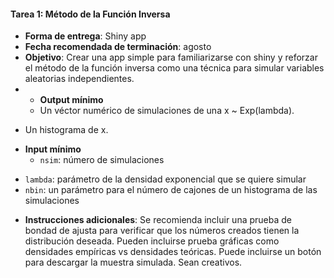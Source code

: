 #### Tarea 1: Método de la Función Inversa

* **Forma de entrega**: Shiny app
* **Fecha recomendada de terminación**:  agosto
* **Objetivo**: Crear una app simple para familiarizarse con shiny y reforzar el método de la función inversa como una técnica para simular variables aleatorias independientes.
* * **Output mínimo**
  + Un véctor numérico de simulaciones de una x ~ Exp(lambda).
+ Un histograma de x.
* **Input mínimo**
  + `nsim`: número de simulaciones
+ `lambda`: parámetro de la densidad exponencial que se quiere simular
+ `nbin`: un parámetro para el número de cajones de un histograma de las simulaciones
* **Instrucciones adicionales**: Se recomienda incluir una prueba de bondad de ajusta para verificar que los números creados tienen la distribución deseada. Pueden incluirse prueba gráficas como densidades empíricas vs densidades teóricas. Puede incluirse un botón para descargar la muestra simulada. Sean creativos.